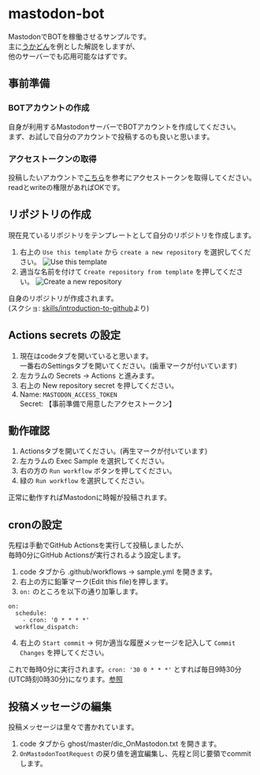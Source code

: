 ﻿# mastodon-bot  

MastodonでBOTを稼働させるサンプルです。  
主に[うかどん](https://ukadon.shillest.net/)を例とした解説をしますが、  
他のサーバーでも応用可能なはずです。  

## 事前準備  

### BOTアカウントの作成  

自身が利用するMastodonサーバーでBOTアカウントを作成してください。  
まず、お試しで自分のアカウントで投稿するのも良いと思います。  

### アクセストークンの取得  

投稿したいアカウントで[こちら](https://ukadon.shillest.net/@nikolat/109364410054265227)を参考にアクセストークンを取得してください。  
readとwriteの権限があればOKです。  

## リポジトリの作成

現在見ているリポジトリをテンプレートとして自分のリポジトリを作成します。  

1. 右上の `Use this template` から `create a new repository` を選択してください。
   ![Use this template](https://user-images.githubusercontent.com/1221423/169618716-fb17528d-f332-4fc5-a11a-eaa23562665e.png)
2. 適当な名前を付けて `Create repository from template` を押してください。
   ![Create a new repository](https://user-images.githubusercontent.com/1221423/169618722-406dc508-add4-4074-83f0-c7a7ad87f6f3.png)

自身のリポジトリが作成されます。  
(スクショ: [skills/introduction-to-github](https://github.com/skills/introduction-to-github)より)

## Actions secrets の設定

1. 現在はcodeタブを開いていると思います。  
   一番右のSettingsタブを開いてください。(歯車マークが付いています)
2. 左カラムの Secrets -> Actions と進みます。
3. 右上の New repository secret を押してください。
4. Name: `MASTODON_ACCESS_TOKEN`  
   Secret: 【事前準備で用意したアクセストークン】

## 動作確認

1. Actionsタブを開いてください。(再生マークが付いています)
2. 左カラムの Exec Sample を選択してください。
3. 右の方の `Run workflow` ボタンを押してください。
4. 緑の `Run workflow` を選択してください。

正常に動作すればMastodonに時報が投稿されます。

## cronの設定

先程は手動でGitHub Actionsを実行して投稿しましたが、  
毎時0分にGitHub Actionsが実行されるよう設定します。

1. code タブから .github/workflows -> sample.yml を開きます。
2. 右上の方に鉛筆マーク(Edit this file)を押します。
3. `on:` のところを以下の通り加筆します。
```
on:
  schedule:
    - cron: '0 * * * *'
  workflow_dispatch:
```
4. 右上の `Start commit` -> 何か適当な履歴メッセージを記入して `Commit Changes` を押してください。

これで毎時0分に実行されます。`cron: '30 0 * * *'` とすれば毎日9時30分(UTC時刻0時30分)になります。[参照](https://docs.github.com/en/actions/using-workflows/workflow-syntax-for-github-actions#onschedule)  

## 投稿メッセージの編集

投稿メッセージは里々で書かれています。  

1. code タブから ghost/master/dic_OnMastodon.txt を開きます。
2. `OnMastodonTootRequest` の戻り値を適宜編集し、先程と同じ要領でcommitします。
